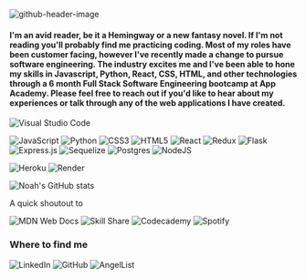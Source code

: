 
![github-header-image](https://user-images.githubusercontent.com/91198301/210151980-5d2138d1-4c30-4340-ba5e-404aa3036fbf.png)

#### I'm an avid reader, be it a Hemingway or a new fantasy novel. If I'm not reading you'll probably find me practicing coding. Most of my roles have been customer facing, however I've recently made a change to pursue software engineering. The industry excites me and I've been able to hone my skills in Javascript, Python, React, CSS, HTML, and other technologies through a 6 month Full Stack Software Engineering bootcamp at App Academy. Please feel free to reach out if you'd like to hear about my experiences or talk through any of the web applications I have created.

![Visual Studio Code](https://img.shields.io/badge/Visual%20Studio%20Code-0078d7.svg?style=for-the-badge&logo=visual-studio-code&logoColor=white)

![JavaScript](https://img.shields.io/badge/javascript-%23323330.svg?style=for-the-badge&logo=javascript&logoColor=%23F7DF1E) ![Python](https://img.shields.io/badge/python-3670A0?style=for-the-badge&logo=python&logoColor=ffdd54) ![CSS3](https://img.shields.io/badge/css3-%231572B6.svg?style=for-the-badge&logo=css3&logoColor=white) ![HTML5](https://img.shields.io/badge/html5-%23E34F26.svg?style=for-the-badge&logo=html5&logoColor=white) ![React](https://img.shields.io/badge/react-%2320232a.svg?style=for-the-badge&logo=react&logoColor=%2361DAFB) ![Redux](https://img.shields.io/badge/redux-%23593d88.svg?style=for-the-badge&logo=redux&logoColor=white) ![Flask](https://img.shields.io/badge/flask-%23000.svg?style=for-the-badge&logo=flask&logoColor=white) ![Express.js](https://img.shields.io/badge/express.js-%23404d59.svg?style=for-the-badge&logo=express&logoColor=%2361DAFB) ![Sequelize](https://img.shields.io/badge/Sequelize-52B0E7?style=for-the-badge&logo=Sequelize&logoColor=white) ![Postgres](https://img.shields.io/badge/postgres-%23316192.svg?style=for-the-badge&logo=postgresql&logoColor=white) ![NodeJS](https://img.shields.io/badge/node.js-6DA55F?style=for-the-badge&logo=node.js&logoColor=white)

![Heroku](https://img.shields.io/badge/heroku-%23430098.svg?style=for-the-badge&logo=heroku&logoColor=white) ![Render](https://img.shields.io/badge/Render-%46E3B7.svg?style=for-the-badge&logo=render&logoColor=white)

![Noah's GitHub stats](https://github-readme-stats.vercel.app/api?username=nwinzig&show_icons=true&theme=transparent&count_private=true)

A quick shoutout to 

![MDN Web Docs](https://img.shields.io/badge/MDN_Web_Docs-black?style=for-the-badge&logo=mdnwebdocs&logoColor=white) ![Skill Share](https://img.shields.io/badge/Skill%20share-002333?style=for-the-badge&logo=skillshare&logoColor=00FF84) ![Codecademy](https://img.shields.io/badge/Codecademy-FFF0E5?style=for-the-badge&logo=codecademy&logoColor=1F243A) ![Spotify](https://img.shields.io/badge/Spotify-1ED760?style=for-the-badge&logo=spotify&logoColor=white)

### Where to find me

![LinkedIn](https://img.shields.io/badge/linkedin-%230077B5.svg?style=for-the-badge&logo=linkedin&logoColor=white) 	![GitHub](https://img.shields.io/badge/github-%23121011.svg?style=for-the-badge&logo=github&logoColor=white) 	![AngelList](https://img.shields.io/badge/AngelList-%23D4D4D4.svg?style=for-the-badge&logo=AngelList&logoColor=black)
<!--
**nwinzig/nwinzig** is a ✨ _special_ ✨ repository because its `README.md` (this file) appears on your GitHub profile.

Here are some ideas to get you started:

- 🔭 I’m currently working on ...
- 🌱 I’m currently learning ...
- 👯 I’m looking to collaborate on ...
- 🤔 I’m looking for help with ...
- 💬 Ask me about ...
- 📫 How to reach me: ...
- 😄 Pronouns: ...
- ⚡ Fun fact: ...
-->
